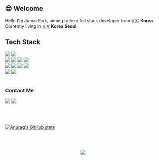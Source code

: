 ## :sunglasses: Welcome

<!-- ![header](https://capsule-render.vercel.app/api?type=wave&color=auto&height=300&section=header&text=Junsu%20Park&fontSize=90) -->

Hello I'm Junsu Park, aiming to be a full stack developer from :kr: **Korea**. 
<br />
Currently living in :kr: **Korea Seoul**.

## Tech Stack

<span>
<img src="https://img.shields.io/badge/JavaScript-F7DF1E?style=flat-square&logo=Javascript&logoColor=white"/>
</span>

<span>
<img src="https://img.shields.io/badge/TypeScript-3178C6?style=flat-square&logo=TypeScript&logoColor=white"/>
</span>


<div>

<span>
<img src="https://img.shields.io/badge/React-61DAFB?style=flat-square&logo=React&logoColor=white"/>
</span>

<span>
<img src="https://img.shields.io/badge/Redux-764ABC?style=flat-square&logo=Redux&logoColor=white"/>
</span>

<span>
<img src="https://img.shields.io/badge/React Zustand-840010?style=flat-square&logo=React&logoColor=white"/>
</span>

<span>
<img src="https://img.shields.io/badge/Styled Components-DB7093?style=flat-square&logo=Styled-Components&logoColor=white"/>
</span>


</div>






<div>
<span>
<img src="https://img.shields.io/badge/NodeJS-339933?style=flat-square&logo=Node.js&logoColor=white"/>
</span>
<span>
<img src="https://img.shields.io/badge/NestJS-E0234E?style=flat-square&logo=Nestjs&logoColor=white"/>
</span>

<span>
<img src="https://img.shields.io/badge/MongoDB-47A248?style=flat-square&logo=MongoDB&logoColor=white"/>
</span>

<span>
<img src="https://img.shields.io/badge/Mysql-4479A1?style=flat-square&logo=Mysql&logoColor=white"/>
</span>
</div>

<span>
<img src="https://img.shields.io/badge/git-F05032?style=flat-square&logo=git&logoColor=white"/>
</span>

<span>
<img src="https://img.shields.io/badge/AWS-232F3E?style=flat-square&logo=Amazon AWS&logoColor=white"/>
</span>

</br>
</br>







### Contact Me

<div>
<img src="https://img.shields.io/badge/Gmail-EA4335?style=flat-square&logo=Gmail&logoColor=white"/>
<a href="https://p-story-js.tistory.com/" target="_blank">
<img src="https://img.shields.io/badge/Tstory-83B81A?style=flat-square&logo=Tv Time&logoColor=white"/>
</a>

</div>

</br>
</br>
</br>


[![Anurag's GitHub stats](https://github-readme-stats.vercel.app/api?username=PJScript)](https://github.com/anuraghazra/github-readme-stats)






</br>
</br>
</br>
<div align=center>
<a href="https://hits.seeyoufarm.com"><img src="https://hits.seeyoufarm.com/api/count/incr/badge.svg?url=https%3A%2F%2Fgithub.com%2FPJScript&count_bg=%2379C83D&title_bg=%23555555&icon=github.svg&icon_color=%23E7E7E7&title=hits&edge_flat=false"/></a>
</div>


 



<!--
**PJScript/PJScript** is a ✨ _special_ ✨ repository because its `README.md` (this file) appears on your GitHub profile.

Here are some ideas to get you started:

- 🔭 I’m currently working on ...
- 🌱 I’m currently learning ...
- 👯 I’m looking to collaborate on ...
- 🤔 I’m looking for help with ...
- 💬 Ask me about ...
- 📫 How to reach me: ...
- 😄 Pronouns: ...
- ⚡ Fun fact: ...
-->
